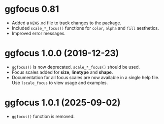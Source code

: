 # ggfocus 0.81

* Added a `NEWS.md` file to track changes to the package.
* Included `scale_*_focus()` functions for `color`, `alpha` and `fill` aesthetics.
* Improved error messages.

# ggfocus 1.0.0 (2019-12-23)

* `ggfocus()` is now deprecated. `scale_*_focus()` should be used.
* Focus scales added for **size**, **linetype** and **shape**.
* Documentation for all focus scales are now available in a single help file. 
Use `?scale_focus` to view usage and examples.

# ggfocus 1.0.1 (2025-09-02)

* `ggfocus()` function is removed.
